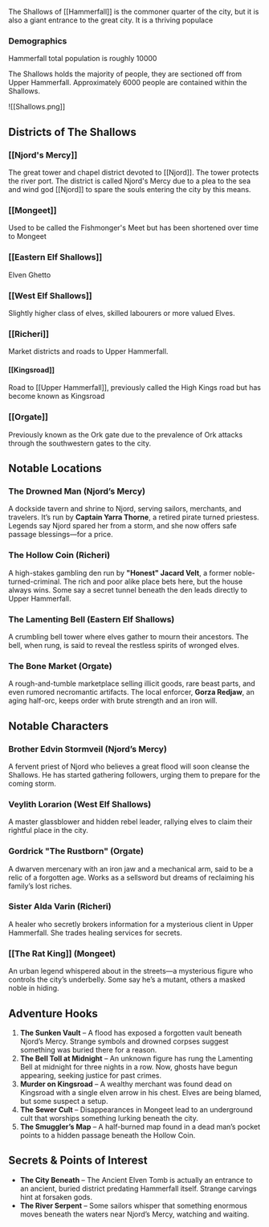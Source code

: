 The Shallows of [[Hammerfall]] is the commoner quarter of the city, but it is also a giant entrance to the great city. It is a thriving populace

### Demographics

Hammerfall total population is roughly 10000

The Shallows holds the majority of people, they are sectioned off from Upper Hammerfall. Approximately 6000 people are contained within the Shallows.

![[Shallows.png]]

## Districts of The Shallows
### [[Njord's Mercy]]
The great tower and chapel district devoted to [[Njord]]. The tower protects the river port. The district is called Njord's Mercy due to a plea to the sea and wind god [[Njord]] to spare the souls entering the city by this means.

### [[Mongeet]]
Used to be called the Fishmonger's Meet but has been shortened over time to Mongeet

### [[Eastern Elf Shallows]]
Elven Ghetto

### [[West Elf Shallows]]
Slightly higher class of elves, skilled labourers or more valued Elves.

### [[Richeri]]
Market districts and roads to Upper Hammerfall.
#### [[Kingsroad]]
Road to [[Upper Hammerfall]], previously called the High Kings road but has become known as Kingsroad

### [[Orgate]]
Previously known as the Ork gate due to the prevalence of Ork attacks through the southwestern gates to the city.

## Notable Locations
### **The Drowned Man** (Njord’s Mercy)

A dockside tavern and shrine to Njord, serving sailors, merchants, and travelers. It’s run by **Captain Yarra Thorne**, a retired pirate turned priestess. Legends say Njord spared her from a storm, and she now offers safe passage blessings—for a price.

### **The Hollow Coin** (Richeri)

A high-stakes gambling den run by **"Honest" Jacard Velt**, a former noble-turned-criminal. The rich and poor alike place bets here, but the house always wins. Some say a secret tunnel beneath the den leads directly to Upper Hammerfall.

### **The Lamenting Bell** (Eastern Elf Shallows)

A crumbling bell tower where elves gather to mourn their ancestors. The bell, when rung, is said to reveal the restless spirits of wronged elves.

### **The Bone Market** (Orgate)

A rough-and-tumble marketplace selling illicit goods, rare beast parts, and even rumored necromantic artifacts. The local enforcer, **Gorza Redjaw**, an aging half-orc, keeps order with brute strength and an iron will.

## Notable Characters
### **Brother Edvin Stormveil** (Njord’s Mercy)
A fervent priest of Njord who believes a great flood will soon cleanse the Shallows. He has started gathering followers, urging them to prepare for the coming storm.

### **Veylith Lorarion** (West Elf Shallows)
A master glassblower and hidden rebel leader, rallying elves to claim their rightful place in the city.

### **Gordrick "The Rustborn"** (Orgate)
A dwarven mercenary with an iron jaw and a mechanical arm, said to be a relic of a forgotten age. Works as a sellsword but dreams of reclaiming his family’s lost riches.

### **Sister Alda Varin** (Richeri)
A healer who secretly brokers information for a mysterious client in Upper Hammerfall. She trades healing services for secrets.

### [[The Rat King]] (Mongeet)
An urban legend whispered about in the streets—a mysterious figure who controls the city’s underbelly. Some say he’s a mutant, others a masked noble in hiding.

## **Adventure Hooks**
1. **The Sunken Vault** – A flood has exposed a forgotten vault beneath Njord’s Mercy. Strange symbols and drowned corpses suggest something was buried there for a reason.
2. **The Bell Toll at Midnight** – An unknown figure has rung the Lamenting Bell at midnight for three nights in a row. Now, ghosts have begun appearing, seeking justice for past crimes.
3. **Murder on Kingsroad** – A wealthy merchant was found dead on Kingsroad with a single elven arrow in his chest. Elves are being blamed, but some suspect a setup.
4. **The Sewer Cult** – Disappearances in Mongeet lead to an underground cult that worships something lurking beneath the city.
5. **The Smuggler’s Map** – A half-burned map found in a dead man’s pocket points to a hidden passage beneath the Hollow Coin.

## **Secrets & Points of Interest**

- **The City Beneath** – The Ancient Elven Tomb is actually an entrance to an ancient, buried district predating Hammerfall itself. Strange carvings hint at forsaken gods.
- **The River Serpent** – Some sailors whisper that something enormous moves beneath the waters near Njord’s Mercy, watching and waiting.